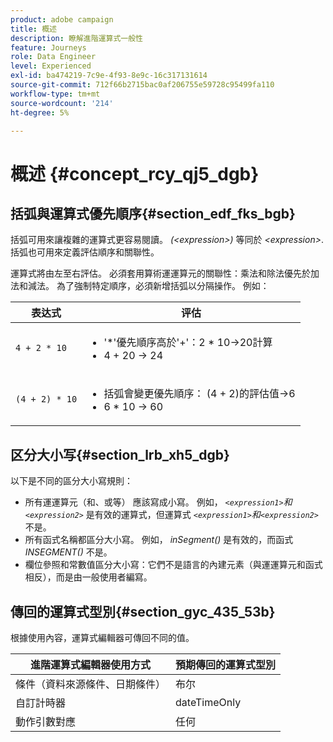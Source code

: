 ```yaml
---
product: adobe campaign
title: 概述
description: 瞭解進階運算式一般性
feature: Journeys
role: Data Engineer
level: Experienced
exl-id: ba474219-7c9e-4f93-8e9c-16c317131614
source-git-commit: 712f66b2715bac0af206755e59728c95499fa110
workflow-type: tm+mt
source-wordcount: '214'
ht-degree: 5%

---
```


# 概述 {#concept_rcy_qj5_dgb}

## 括弧與運算式優先順序{#section_edf_fks_bgb}

括弧可用來讓複雜的運算式更容易閱讀。 _(&lt;expression>)_ 等同於 _&lt;expression>_. 括弧也可用來定義評估順序和關聯性。

運算式將由左至右評估。 必須套用算術運運算元的關聯性：乘法和除法優先於加法和減法。 為了強制特定順序，必須新增括弧以分隔操作。 例如：

<!--```5 + 2 * 10 = 25, and (5 + 2) * 10 = 70```-->

| 表达式 | 评估 |
|--- |--- |
| `4 + 2 * 10` | <ul><li>&#39;*&#39;優先順序高於&#39;+&#39;：2 * 10→20計算</li><li>4 + 20 → 24</li></ul> |
| `(4 + 2) * 10` | <ul><li>括弧會變更優先順序： (4 + 2)的評估值→6</li><li> 6 * 10 → 60</li></ul> |

## 区分大小写{#section_lrb_xh5_dgb}

以下是不同的區分大小寫規則：

* 所有運運算元（和、或等） 應該寫成小寫。 例如， _`<expression1>`和`<expression2>`_ 是有效的運算式，但運算式 _`<expression1>`和`<expression2>`_ 不是。
* 所有函式名稱都區分大小寫。 例如， _inSegment()_ 是有效的，而函式 _INSEGMENT()_ 不是。
* 欄位參照和常數值區分大小寫：它們不是語言的內建元素（與運運算元和函式相反），而是由一般使用者編寫。

## 傳回的運算式型別{#section_gyc_435_53b}

根據使用內容，運算式編輯器可傳回不同的值。

| 進階運算式編輯器使用方式 | 預期傳回的運算式型別 |
|--- |--- |
| 條件（資料來源條件、日期條件） | 布尔 |
| 自訂計時器 | dateTimeOnly |
| 動作引數對應 | 任何 |
